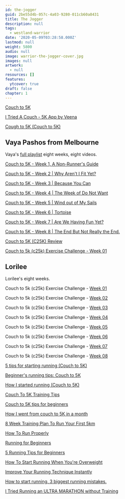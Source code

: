 ```yaml
---
id: the-jogger
guid: 2be55d4b-057c-4a03-9280-011cb60a8431
title: The Jogger
description: null
tags:
  - westland-warrior
date: '2020-05-09T03:28:58.000Z'
lastmod: null
weight: 5800
audio: null
image: warrior-the-jogger-cover.jpg
images: null
artwork:
  - null
resources: []
features:
  ytcover: true
draft: false
chapter: 1
---
```


[Couch to 5K](https://www.youtube.com/watch?v=of0FZaSRk60 "Play Video")

[I Tried A Couch - 5K App by Veena](https://www.youtube.com/watch?v=VNoDsGFWrXk "Play Video")

[Cough to 5K (Couch to 5K)](https://www.youtube.com/watch?v=NVuTiG8WvC0 "Play Video")

## Vaya Pashos from Melbourne

Vaya's [full playlist](https://www.youtube.com/watch?v=Ogx5kXFO7ng\&list=PLJwyyH1EPQxPMHecFRx_2fJabAg7CJ-rv) eight weeks, eight videos.

[Couch to 5K - Week 1, A Non-Runner's Guide](https://www.youtube.com/watch?v=Ogx5kXFO7ng "Play Video")

[Couch to 5K - Week 2 | Why Aren't I Fit Yet?](https://www.youtube.com/watch?v=qpU2HGs5URY "Play Video")

[Couch to 5K - Week 3 | Because You Can](https://www.youtube.com/watch?v=6n18XSMzEkk "Play Video")

[Couch to 5K - Week 4 | The Week of Do Not Want](https://www.youtube.com/watch?v=kE_djgVJp6Q "Play Video")

[Couch to 5K - Week 5 | Wind out of My Sails](https://www.youtube.com/watch?v=cOewWlCNA2s "Play Video")

[Couch to 5K - Week 6 | Tortoise](https://www.youtube.com/watch?v=ojk53CH2Axo "Play Video")

[Couch to 5K - Week 7 | Are We Having Fun Yet?](https://www.youtube.com/watch?v=0TZyWMJmpf8 "Play Video")

[Couch to 5K - Week 8 | The End But Not Really the End.](https://www.youtube.com/watch?v=c3p9jy8UMMQ "Play Video")

[Couch to 5K (C25K) Review](https://www.youtube.com/watch?v=EcT_cKCuoOU "Play Video")

[Couch to 5k (c25k) Exercise Challenge - Week 01](https://www.youtube.com/watch?v=iI7X3dgu5iw "Play Video")

## Lorilee

Lorilee's eight weeks.

Couch to 5k (c25k) Exercise Challenge - [Week 01](https://www.youtube.com/watch?v=iI7X3dgu5iw)

Couch to 5k (c25k) Exercise Challenge - [Week 02](https://www.youtube.com/watch?v=Vzqu5pVFq4Q)

Couch to 5k (c25k) Exercise Challenge - [Week 03](https://www.youtube.com/watch?v=d7YR7dH3g-w)

Couch to 5k (c25k) Exercise Challenge - [Week 04](https://www.youtube.com/watch?v=o8ia3qnd7g4)

Couch to 5k (c25k) Exercise Challenge - [Week 05](https://www.youtube.com/watch?v=crG3k7A4jZA)

Couch to 5k (c25k) Exercise Challenge - [Week 06](https://www.youtube.com/watch?v=SRDyiulSZIA)

Couch to 5k (c25k) Exercise Challenge - [Week 07](https://www.youtube.com/watch?v=gsbgRUy4wvw)

Couch to 5k (c25k) Exercise Challenge - [Week 08](https://www.youtube.com/watch?v=rGpRf--gpNE)

[5 tips for starting running (Couch to 5K)](https://www.youtube.com/watch?v=5MWJDwN447k "Play Video")

[Beginner's running tips: Couch to 5K](https://www.youtube.com/watch?v=0d1cRlkHGVw "Play Video")

[How I started running (Couch to 5K)](https://www.youtube.com/watch?v=mb17nm6fKiQ "Play Video")

[Couch To 5K Training Tips](https://www.youtube.com/watch?v=2L6KgQWvek0 "Play Video")

[Couch to 5K tips for beginners](https://www.youtube.com/watch?v=EkHTGx99MZU "Play Video")

[How I went from couch to 5K in a month](https://www.youtube.com/watch?v=LceANHxxekg "Play Video")

[8 Week Training Plan To Run Your First 5km](https://www.youtube.com/watch?v=6abu6QXAGEQ "Play Video")

[How To Run Properly](https://www.youtube.com/watch?v=_kGESn8ArrU "Play Video")

[Running for Beginners](https://www.youtube.com/watch?v=XImJDzo36_4 "Play Video")

[5 Running Tips for Beginners](https://www.youtube.com/watch?v=5umbf4ps0GQ "Play Video")

[How To Start Running When You're Overweight](https://www.youtube.com/watch?v=j64lvNJ5X2Y "Play Video")

[Improve Your Running Technique Instantly](https://www.youtube.com/watch?v=Hv5UvqcsIfY "Play Video")

[How to start running, 3 biggest running mistakes.](https://www.youtube.com/watch?v=Qgzjpz3dn6E "Play Video")

[I Tried Running an ULTRA MARATHON without Training](https://www.youtube.com/watch?v=g2JXGSPbHGE "Play Video")
